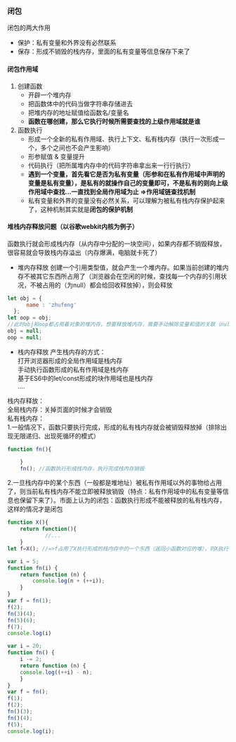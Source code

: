 ### 闭包
闭包的两大作用  
- 保护：私有变量和外界没有必然联系
- 保存：形成不销毁的栈内存，里面的私有变量等信息保存下来了

#### 闭包作用域
1. 创建函数
   - 开辟一个堆内存
   - 把函数体中的代码当做字符串存储进去
   - 把堆内存的地址赋值给函数名/变量名
   - **函数在哪创建，那么它执行时候所需要查找的上级作用域就是谁**
2. 函数执行
   - 形成一个全新的私有作用域、执行上下文、私有栈内存（执行一次形成一个，多个之间也不会产生影响）
   - 形参赋值 & 变量提升
   - 代码执行（把所属堆内存中的代码字符串拿出来一行行执行）
   - **遇到一个变量，首先看它是否为私有变量（形参和在私有作用域中声明的变量是私有变量），是私有的就操作自己的变量即可，不是私有的则向上级作用域中查找...一直找到全局作用域为止  =>作用域链查找机制**
   - 私有变量和外界的变量没有必然关系，可以理解为被私有栈内存保护起来了，这种机制其实就是**闭包的保护机制**

#### 堆栈内存释放问题（以谷歌webkit内核为例子）
函数执行就会形成栈内存（从内存中分配的一块空间），如果内存都不销毁释放，很容易就会导致栈内存溢出（内存爆满，电脑就卡死了）

- 堆内存释放
创建一个引用类型值，就会产生一个堆内存。如果当前创建的堆内存不被其它东西所占用了（浏览器会在空闲的时候，查找每一个内存的引用状况，不被占用的（为null）都会给回收释放掉），则会释放
```javascript
let obj = {
      name : 'zhufeng'
  };
let oop = obj;
//此时obj和oop都占用着对象的堆内存，想要释放堆内存，需要手动解除变量和值的关联（null：空对象指针）
obj = null;
oop = null;
```

- 栈内存释放
产生栈内存的方式：  
打开浏览器形成的全局作用域是栈内存  
手动执行函数形成的私有作用域是栈内存  
基于ES6中的let/const形成的块作用域也是栈内存  
....
   
栈内存释放：  
全局栈内存：关掉页面的时候才会销毁  
私有栈内存：  
1.一般情况下，函数只要执行完成，形成的私有栈内存就会被销毁释放掉（排除出现无限递归、出现死循环的模式）  
```javascript
function fn(){

    }
    fn(); //函数执行形成栈内存，执行完成栈内存销毁
```
2.一旦栈内存中的某个东西（一般都是堆地址）被私有作用域以外的事物给占用了，则当前私有栈内存不能立即被释放销毁（特点：私有作用域中的私有变量等信息也保留下来了）。市面上认为的闭包：函数执行形成不能被释放的私有栈内存，这样的情况才是闭包
```javascript
function X(){
    return function(){
            //...
    }
let f=X(); //=>f占用了X执行形成的栈内存中的一个东西（返回小函数对应的堆），则X执行形成的栈内存不能被释放了
```
```javascript
var i = 5;
function fn(i) {
    return function (n) {
        console.log(n + (++i));
    }
}
var f = fn(1);
f(2);
fn(3)(4);
fn(5)(6);
f(7);
console.log(i)
```    
```javascript
var i = 20;
function fn() {
    i -= 2;
    return function (n) {
    console.log((++i) - n);
    }
}
var f = fn();
f(1);
f(2);
fn()(3);
fn()(4);
f(5);
console.log(i);
```    
   
